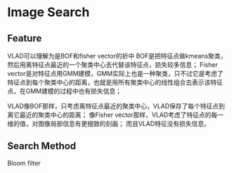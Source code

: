 # Image Search

## Feature
VLAD可以理解为是BOF和fisher vector的折中 
BOF是把特征点做kmeans聚类，然后用离特征点最近的一个聚类中心去代替该特征点，损失较多信息； 
Fisher vector是对特征点用GMM建模，GMM实际上也是一种聚类，只不过它是考虑了特征点到每个聚类中心的距离，也就是用所有聚类中心的线性组合去表示该特征点，在GMM建模的过程中也有损失信息； 

VLAD像BOF那样，只考虑离特征点最近的聚类中心，VLAD保存了每个特征点到离它最近的聚类中心的距离； 
像Fisher vector那样，VLAD考虑了特征点的每一维的值，对图像局部信息有更细致的刻画； 
而且VLAD特征没有损失信息。

## Search Method

Bloom filter
